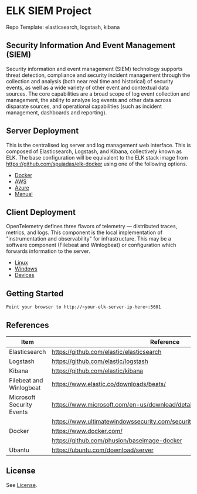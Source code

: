 # ELK SIEM Project

Repo Template: elasticsearch, logstash, kibana

## Security Information And Event Management (SIEM)

Security information and event management (SIEM) technology supports threat detection, compliance and security incident management through the collection and analysis (both near real time and historical) of security events, as well as a wide variety of other event and contextual data sources. The core capabilities are a broad scope of log event collection and management, the ability to analyze log events and other data across disparate sources, and operational capabilities (such as incident management, dashboards and reporting).

## Server Deployment

This is the centralised log server and log management web interface. This is composed of Elasticsearch, Logstash, and Kibana, collectively known as ELK. The base configuration will be equivalent to the ELK stack image from https://github.com/spujadas/elk-docker using one of the following options.

- [Docker](docs/server-docker-deploy.md)
- [AWS](docs/server-aws-deploy.md)
- [Azure](docs/server-azure-deploy.md)
- [Manual](docs/server-manual-deploy.md)

## Client Deployment

OpenTelemetry defines three flavors of telemetry — distributed traces, metrics, and logs. This component is the local implementation of "instrumentation and observability" for infrastructure. This may be a software component (Filebeat and Winlogbeat) or configuration which forwards information to the server.

- [Linux](docs/client-linux-deploy.md)
- [Windows](docs/client-windows-deploy.md)
- [Devices](docs/client-device-deploy.md)

## Getting Started

```sh
Point your browser to http://<your-elk-server-ip-here>:5601
```

## References

| Item                      | Reference                                                                     |
| ------------------------- | ----------------------------------------------------------------------------- |
| Elasticsearch             | https://github.com/elastic/elasticsearch                                      |
| Logstash                  | https://github.com/elastic/logstash                                           |
| Kibana                    | https://github.com/elastic/kibana                                             |
| Filebeat and Winlogbeat   | https://www.elastic.co/downloads/beats/                                       |
| Microsoft Security Events | https://www.microsoft.com/en-us/download/details.aspx?id=50034                |
|                           | https://www.ultimatewindowssecurity.com/securitylog/encyclopedia/default.aspx |
| Docker                    | https://www.docker.com/                                                       |
|                           | https://github.com/phusion/baseimage-docker                                   |
| Ubantu                    | https://ubuntu.com/download/server                                            |

## License

See [License](LICENSE).
